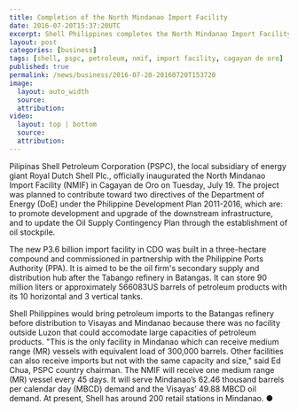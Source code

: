 ```yaml
---
title: Completion of the North Mindanao Import Facility
date: 2016-07-20T15:37:20UTC
excerpt: Shell Philippines completes the North Mindanao Import Facility in Cagayan de Oro worth P3.6 billion to accomodate increasing demands in Mindanao and Visayas region.
layout: post
categories: [business]
tags: [shell, pspc, petroleum, nmif, import facility, cagayan de oro]
published: true
permalink: /news/business/2016-07-20-20160720T153720
image:
  layout: auto_width
  source: 
  attribution: 
video:
  layout: top | bottom
  source: 
  attribution: 
---
```


Pilipinas Shell Petroleum Corporation (PSPC), the local subsidiary of energy giant Royal Dutch Shell Plc., officially inaugurated the North Mindanao Import Facility (NMIF) in Cagayan de Oro on Tuesday, July 19. The project was planned to contribute toward two directives of the Department of Energy (DoE) under the Philippine Development Plan 2011-2016, which are: to promote development and upgrade of the downstream infrastructure, and to update the Oil Supply Contingency Plan through the establishment of oil stockpile.

The new P3.6 billion import facility in CDO was built in a three-hectare compound and commissioned in partnership with the Philippine Ports Authority (PPA).
It is aimed to be the oil firm's secondary supply and distribution hub after the Tabango refinery in Batangas.
It can store 90 million liters or approximately 566083US barrels of petroleum products with its 10 horizontal and 3 vertical tanks.

Shell Philippines would bring petroleum imports to the Batangas refinery before distribution to Visayas and Mindanao because there was no facility outside Luzon that could accomodate large capacities of petroleum products.
"This is the only facility in Mindanao which can receive medium range (MR) vessels with equivalent load of 300,000 barrels. Other facilities can also receive imports but not with the same capacity and size," said Ed Chua, PSPC country chairman.
The NMIF will receive one medium range (MR) vessel every 45 days.
It will serve Mindanao’s 62.46 thousand barrels per calendar day (MBCD) demand and the Visayas’ 49.88 MBCD oil demand.
At present, Shell has around 200 retail stations in Mindanao.
&#x25cf;



